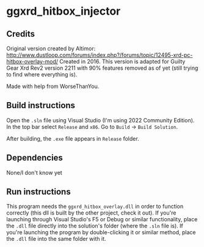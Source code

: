 # ggxrd_hitbox_injector

## Credits

Original version created by Altimor: <http://www.dustloop.com/forums/index.php?/forums/topic/12495-xrd-pc-hitbox-overlay-mod/>
Created in 2016.
This version is adapted for Guilty Gear Xrd Rev2 version 2211 with 90% features removed as of yet (still trying to find where everything is).

Made with help from WorseThanYou.

## Build instructions

Open the `.sln` file using Visual Studio (I'm using 2022 Community Edition). In the top bar select `Release` and `x86`. Go to `Build` -> `Build Solution`.

After building, the `.exe` file appears in `Release` folder.

## Dependencies

None/I don't know yet

## Run instructions

This program needs the `ggxrd_hitbox_overlay.dll` in order to function correctly (this dll is built by the other project, check it out). If you're launching through Visual Studio's F5 or Debug or similar functionality, place the `.dll` file directly into the solution's folder (where the `.sln` file is).
If you're launching the program by double-clicking it or similar method, place the `.dll` file into the same folder with it.
